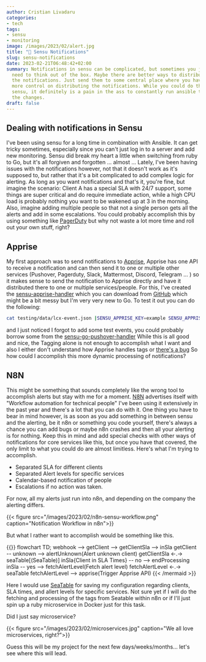 ```yaml
---
author: Cristian Livadaru
categories:
- tech
tags:
- sensu
- monitoring
image: /images/2023/02/alert.jpg
title: "📣 Sensu Notifications"
slug: sensu-notifications
date: 2023-02-21T06:48:42+02:00
summary: Notifications in sensu can be complicated, but sometimes you just
  need to think out of the box. Maybe there are better ways to distribute
  the notifications. Just send them to some central place where you have 
  more control on distributing the notifications. While you could do this in 
  sensu, it definitely is a pain in the ass to constantly run ansible to deploy
  the changes.
draft: false
---
```

## Dealing with notifications in Sensu
I've been using sensu for a long time in combination with Ansible. It can get
tricky sometimes, especially since you can't just log in to a server and add
new monitoring. Sensu did break my heart a little when switching from ruby to
Go, but it's all forgiven and forgotten ... almost ... Lately, I've been having
issues with the notifications however, not that it doesn't work as it's
supposed to, but rather that it's a bit complicated to add complex logic for
alerting. As long as you want notifications and that's it, you're fine, but
imagine the scenario: Client A has a special SLA with 24/7 support, some things
are super critical and do require immediate action, while a high CPU load is
probably nothing you want to be wakened up at 3 in the morning. Also, imagine
adding multiple people so that not a single person gets all the alerts and add
in some escalations. You could probably accomplish this by using something like
[PagerDuty](https://pagerduty.com) but why not waste a lot more time and roll
out your own stuff, right? 

## Apprise
My first approach was to send notifications to
[Apprise](https://github.com/caronc/apprise), Apprise has one API to receive a
notification and can then send it to one or multiple other services (Pushover,
Pagerduty, Slack, Mattermost, Discord, Telegram ... ) so it makes sense to send
the notification to Apprise directly and have it distributed there to one or
multiple services/people. For this, I've created the
[sensu-apprise-handler](https://github.com/lcx/sensu-apprise-handler) which you
can download from [GitHub](https://github.com/lcx/sensu-apprise-handler) which
might be a bit messy but I'm very very new to Go. To test it out you can do the
following: 

```bash
cat testing/data/lcx-event.json |SENSU_APPRISE_KEY=example SENSU_APPRISE_WEBHOOK_URL=http://notify.foo.com go run main.go -t "cris,high"
```
and I just noticed I forgot to add some test events, you could probably borrow
some from the
[sensu-go-pushover-handler](https://github.com/nixwiz/sensu-go-pushover-handler/tree/main/sample_events)
While this is all good and nice, the Tagging alone is not enough to accomplish
what I want and also I either don't understand how Apprise handles tags or
[there's a bug](https://github.com/caronc/apprise-api/issues/103) So how could
I accomplish this more dynamic processing of notifications? 

## N8N
This might be something that sounds completely like the wrong tool to
accomplish alerts but stay with me for a moment. [N8N](https://n8n.io/)
advertises itself with "Workflow automation for technical people" I've been
using it extensively in the past year and there's a lot that you can do with
it. One thing you have to bear in mind however, is as soon as you add something
in between sensu and the alerting, be it n8n or something you code yourself,
there's always a chance you can add bugs or maybe n8n crashes and then all your
alerting is for nothing. Keep this in mind and add special checks with other
ways of notifications for core services like this, but once you have that
covered, the only limit to what you could do are almost limitless. Here's what
I'm trying to accomplish. 
* Separated SLA for different clients
* Separated Alert levels for specific services
* Calendar-based notification of people
* Escalations if no action was taken.

For now, all my alerts just run into n8n, and depending on the company the
alerting differs. 

{{< figure src="/images/2023/02/n8n-sensu-workflow.png" caption="Notification Workflow in n8n">}}

But what I rather want to accomplish would be something like this. 

{{<mermaid align="left">}}
flowchart TD;
  webhook --> getClient --> getClientSla --> inSla
  getClient -- unknown --> alertUnknown(Alert unknown client)
  getClientSla <-.-> seaTable[(SeaTable)]
  inSla{Client in SLA Times} -- no --> endProcessing
  inSla -- yes --> fetchAlertLevel(Fetch alert level)
  fetchAlertLevel <-.-> seaTable
  fetchAlertLevel --> apprise(Trigger Apprise API)
{{< /mermaid >}}

Here I would use [SeaTable](https://seatable.io/en/) for saving my
configuration regarding clients, SLA times, and allert levels for specific
services. Not sure yet if I will do the fetching and processing of the tags
from Seatable within n8n or if I'll just spin up a ruby microservice in Docker
just for this task. 

Did I just say microservice? 

{{< figure src="/images/2023/02/microservices.jpg" caption="We all love microservices, right?">}}

Guess this will be my project for the next few days/weeks/months... let's see
where this will lead.
